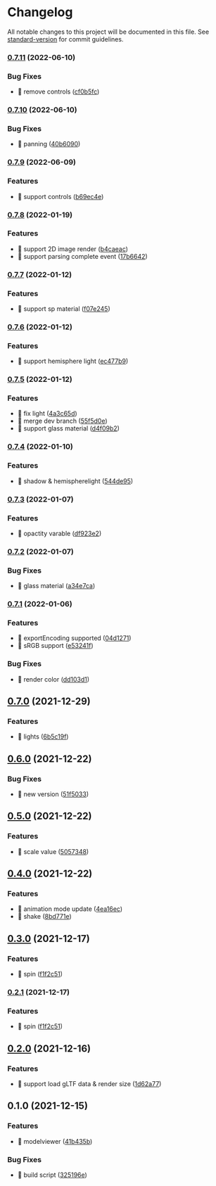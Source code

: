 # Changelog

All notable changes to this project will be documented in this file. See [standard-version](https://github.com/conventional-changelog/standard-version) for commit guidelines.

### [0.7.11](https://github.com/SmilingXinyi/3dmodelviewer/compare/v0.7.10...v0.7.11) (2022-06-10)


### Bug Fixes

* 🐛 remove controls ([cf0b5fc](https://github.com/SmilingXinyi/3dmodelviewer/commit/cf0b5fc1d3faa72f862d706e9860e52a07918f6f))

### [0.7.10](https://github.com/SmilingXinyi/3dmodelviewer/compare/v0.7.9...v0.7.10) (2022-06-10)


### Bug Fixes

* 🐛 panning ([40b6090](https://github.com/SmilingXinyi/3dmodelviewer/commit/40b6090d5a7eda73f1d58b60dc47932e620c4554))

### [0.7.9](https://github.com/SmilingXinyi/3dmodelviewer/compare/v0.7.8...v0.7.9) (2022-06-09)


### Features

* 🎸 support controls ([b69ec4e](https://github.com/SmilingXinyi/3dmodelviewer/commit/b69ec4e42d2369cee04c9b6ec32315274d8850c5))

### [0.7.8](https://github.com/SmilingXinyi/3dmodelviewer/compare/v0.7.7...v0.7.8) (2022-01-19)


### Features

* 🎸 support 2D image render ([b4caeac](https://github.com/SmilingXinyi/3dmodelviewer/commit/b4caeac1ea8bbec2ed3424a95d91a147a5095fa6))
* 🎸 support parsing complete event ([17b6642](https://github.com/SmilingXinyi/3dmodelviewer/commit/17b6642a21f43e5c957d7f413742206ae2c9ebe3))

### [0.7.7](https://github.com/SmilingXinyi/3dmodelviewer/compare/v0.7.6...v0.7.7) (2022-01-12)


### Features

* 🎸 support sp material ([f07e245](https://github.com/SmilingXinyi/3dmodelviewer/commit/f07e245abc18f7f6aef25c15a7a09d1119d38879))

### [0.7.6](https://github.com/SmilingXinyi/3dmodelviewer/compare/v0.7.5...v0.7.6) (2022-01-12)


### Features

* 🎸 support hemisphere light ([ec477b9](https://github.com/SmilingXinyi/3dmodelviewer/commit/ec477b904eb83fe94aadaba12fddd01f878cfbe2))

### [0.7.5](https://github.com/SmilingXinyi/3dmodelviewer/compare/v0.7.4...v0.7.5) (2022-01-12)


### Features

* 🎸 fix light ([4a3c65d](https://github.com/SmilingXinyi/3dmodelviewer/commit/4a3c65df7f86131894189cbcd57d3ef8667fa57f))
* 🎸 merge dev branch ([55f5d0e](https://github.com/SmilingXinyi/3dmodelviewer/commit/55f5d0efb1a28955b5b0457d624142cf04f93c32))
* 🎸 support glass material ([d4f09b2](https://github.com/SmilingXinyi/3dmodelviewer/commit/d4f09b2e50f89e0a95f43abdee4ef8c2e4b5b69b))

### [0.7.4](https://github.com/SmilingXinyi/3dmodelviewer/compare/v0.7.3...v0.7.4) (2022-01-10)


### Features

* 🎸 shadow & hemispherelight ([544de95](https://github.com/SmilingXinyi/3dmodelviewer/commit/544de95d21e8b75d59c38372e3881d419d72a4b4))

### [0.7.3](https://github.com/SmilingXinyi/3dmodelviewer/compare/v0.7.2...v0.7.3) (2022-01-07)


### Features

* 🎸 opactity varable ([df923e2](https://github.com/SmilingXinyi/3dmodelviewer/commit/df923e27cdf8d10b2825c385733ea8b64da914fe))

### [0.7.2](https://github.com/SmilingXinyi/3dmodelviewer/compare/v0.7.1...v0.7.2) (2022-01-07)


### Bug Fixes

* 🐛 glass material ([a34e7ca](https://github.com/SmilingXinyi/3dmodelviewer/commit/a34e7ca05ae709d151fa78648f630f6b0b4395a2))

### [0.7.1](https://github.com/SmilingXinyi/3dmodelviewer/compare/v0.7.0...v0.7.1) (2022-01-06)


### Features

* 🎸 exportEncoding supported ([04d1271](https://github.com/SmilingXinyi/3dmodelviewer/commit/04d1271c0203246f14c98bada19228daf9a42058))
* 🎸 sRGB support ([e53241f](https://github.com/SmilingXinyi/3dmodelviewer/commit/e53241fbc464f0320be2e5a887a751c488cec7b7))


### Bug Fixes

* 🐛 render color ([dd103d1](https://github.com/SmilingXinyi/3dmodelviewer/commit/dd103d123c5e2b7b757a804560c350d615b1f49c))

## [0.7.0](https://github.com/SmilingXinyi/3dmodelviewer/compare/v0.6.0...v0.7.0) (2021-12-29)


### Features

* 🎸 lights ([6b5c19f](https://github.com/SmilingXinyi/3dmodelviewer/commit/6b5c19fc4369f1a7be30797275a90069e9024bbe))

## [0.6.0](https://github.com/SmilingXinyi/3dmodelviewer/compare/v0.5.0...v0.6.0) (2021-12-22)


### Bug Fixes

* 🐛 new version ([51f5033](https://github.com/SmilingXinyi/3dmodelviewer/commit/51f50332bb9b327ed3fb065b96ea7c57936eeeb6))

## [0.5.0](https://github.com/SmilingXinyi/3dmodelviewer/compare/v0.4.0...v0.5.0) (2021-12-22)


### Features

* 🎸 scale value ([5057348](https://github.com/SmilingXinyi/3dmodelviewer/commit/50573486e8e5f0131023583eb9322bb72f696595))

## [0.4.0](https://github.com/SmilingXinyi/3dmodelviewer/compare/v0.3.0...v0.4.0) (2021-12-22)


### Features

* 🎸 animation mode update ([4ea16ec](https://github.com/SmilingXinyi/3dmodelviewer/commit/4ea16ecbf5d0df87291b559b629fe2a6a85ea6a6))
* 🎸 shake ([8bd771e](https://github.com/SmilingXinyi/3dmodelviewer/commit/8bd771e371966aadfa123f2a5b0eb6c2d05ea552))

## [0.3.0](https://github.com/SmilingXinyi/3dmodelviewer/compare/v0.2.0...v0.3.0) (2021-12-17)


### Features

* 🎸 spin ([f1f2c51](https://github.com/SmilingXinyi/3dmodelviewer/commit/f1f2c510e5c3eba1794458fe7f66afb86ccf43ec))

### [0.2.1](https://github.com/SmilingXinyi/3dmodelviewer/compare/v0.2.0...v0.2.1) (2021-12-17)


### Features

* 🎸 spin ([f1f2c51](https://github.com/SmilingXinyi/3dmodelviewer/commit/f1f2c510e5c3eba1794458fe7f66afb86ccf43ec))

## [0.2.0](https://github.com/SmilingXinyi/3dmodelviewer/compare/v0.1.0...v0.2.0) (2021-12-16)


### Features

* 🎸 support load gLTF data & render size ([1d62a77](https://github.com/SmilingXinyi/3dmodelviewer/commit/1d62a77e7aa23f4fc0e69d8b4130ced4d6ed243c))

## 0.1.0 (2021-12-15)


### Features

* 🎸 modelviewer ([41b435b](https://github.com/SmilingXinyi/3dmodelviewer/commit/41b435b1d9cb2d3aad3c50f90a84a4ba5890bc8a))


### Bug Fixes

* 🐛 build script ([325196e](https://github.com/SmilingXinyi/3dmodelviewer/commit/325196e3bfb41c6fbc1f307ff5e823492417a2d6))
